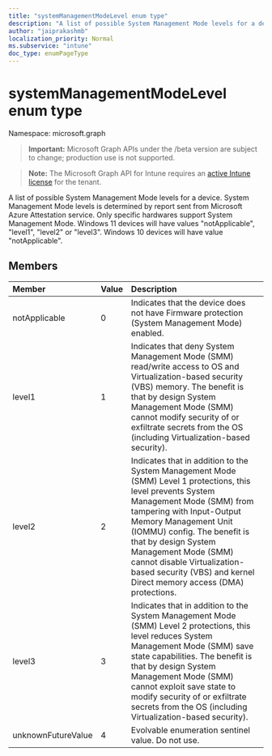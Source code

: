 ```yaml
---
title: "systemManagementModeLevel enum type"
description: "A list of possible System Management Mode levels for a device. System Management Mode levels is determined by report sent from Microsoft Azure Attestation service. Only specific hardwares support System Management Mode. Windows 11 devices will have values "notApplicable", "level1", "level2" or "level3". Windows 10 devices will have value "notApplicable"."
author: "jaiprakashmb"
localization_priority: Normal
ms.subservice: "intune"
doc_type: enumPageType
---
```


# systemManagementModeLevel enum type

Namespace: microsoft.graph
> **Important:** Microsoft Graph APIs under the /beta version are subject to change; production use is not supported.

> **Note:** The Microsoft Graph API for Intune requires an [active Intune license](https://go.microsoft.com/fwlink/?linkid=839381) for the tenant.


A list of possible System Management Mode levels for a device. System Management Mode levels is determined by report sent from Microsoft Azure Attestation service. Only specific hardwares support System Management Mode. Windows 11 devices will have values "notApplicable", "level1", "level2" or "level3". Windows 10 devices will have value "notApplicable".

## Members
|Member|Value|Description|
|:---|:---|:---|
|notApplicable|0|Indicates that the device does not have Firmware protection (System Management Mode) enabled.|
|level1|1|Indicates that deny System Management Mode (SMM) read/write access to OS and Virtualization-based security (VBS) memory. The benefit is that by design System Management Mode (SMM) cannot modify security of or exfiltrate secrets from the OS (including Virtualization-based security).|
|level2|2|Indicates that in addition to the System Management Mode (SMM) Level 1 protections, this level prevents System Management Mode (SMM) from tampering with Input-Output Memory Management Unit (IOMMU) config. The benefit is that by design System Management Mode (SMM) cannot disable Virtualization-based security (VBS) and kernel Direct memory access (DMA) protections.|
|level3|3|Indicates that in addition to the System Management Mode (SMM) Level 2 protections, this level reduces System Management Mode (SMM) save state capabilities. The benefit is that by design System Management Mode (SMM) cannot exploit save state to modify security of or exfiltrate secrets from the OS (including Virtualization-based security).|
|unknownFutureValue|4|Evolvable enumeration sentinel value. Do not use.|
